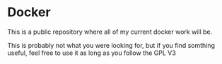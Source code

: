 Docker
======

This is a public repository where all of my current docker work will be.

This is probably not what you were looking for, but if you find somthing useful, feel free to use it as long as you follow the GPL V3
